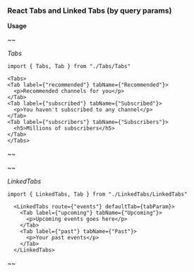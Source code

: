 ### React Tabs and Linked Tabs (by query params)

**Usage**

~~

_Tabs_

`import { Tabs, Tab } from "./Tabs/Tabs"`

    <Tabs>
    <Tab label={"recommended"} tabName={"Recommended"}>
      <p>Recommended channels for you</p>
    </Tab>
    <Tab label={"subscribed"} tabName={"Subscribed"}>
      <p>You haven't subscribed to any channel</p>
    </Tab>
    <Tab label={"subscribers"} tabName={"Subscribers"}>
      <h5>Millions of subscribers</h5>
    </Tab>
    </Tabs>
  
  ~~
  
~~

_LinkedTabs_

`import { LinkedTabs, Tab } from "./LinkedTabs/LinkedTabs"`

      <LinkedTabs route={"events"} defaultTab={tabParam}>
        <Tab label={"upcoming"} tabName={"Upcoming"}>
          <p>Upcoming events goes here</p>
        </Tab>
        <Tab label={"past"} tabName={"Past"}>
          <p>Your past events</p>
        </Tab>
      </LinkedTabs>

~~
